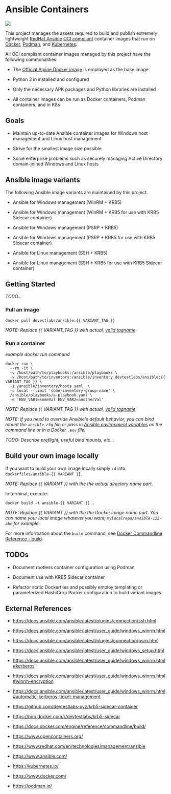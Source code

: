# Ansible Containers
![](https://github.com/devtestlabs-xyz/ansible-winrm-container/workflows/Build%20and%20Publish%20Docker/badge.svg)

This project manages the assets required to build and publish extremely lightweight [RedHat Ansible](https://www.ansible.com/) [OCI compliant](https://www.opencontainers.org/) container images that run on [Docker](https://www.docker.com/), [Podman](https://podman.io/), and [Kubernetes](https://kubernetes.io/). 

All OCI compliant container images managed by this project have the following commonalities:

* The [Official Alpine Docker image](https://hub.docker.com/_/alpine) is employed as the base image

* Python 3 in installed and configured

* Only the necessary APK packages and Python libraries are installed

* All container images can be run as Docker containers, Podman containers, and in K8s

## Goals
* Maintain up-to-date Ansible container images for Windows host management and Linux host management

* Strive for the smallest image size possible

* Solve enterprise problems such as securely managing Active Directory domain-joined Windows and Linux hosts


## Ansible image variants
The following Ansible image variants are maintained by this project.

* Ansible for Windows management (WinRM + KRB5)

* Ansible for Windows management (WinRM + KRB5 for use with KRB5 Sidecar container)

* Ansible for Windows management (PSRP + KRB5)

* Ansible for Windows management (PSRP + KRB5 for use with KRB5 Sidecar container)

* Ansible for Linux management (SSH + KRB5)

* Ansible for Linux management (SSH + KRB5 for use with KRB5 Sidecar container)

## Getting Started
*TODO...*

### Pull an image

```
docker pull devestlabs/ansible:{{ VARIANT_TAG }}
```

*NOTE: Replace {{ VARIANT_TAG }} with actual, [valid tagname](https://hub.docker.com/r/devtestlabs/ansible/tags)*

### Run a container
*example docker run command*
```
docker run \
  --rm -it \
  -v /host/path/to/playbooks:/ansible/playbooks \
  -v /host/path/to/inventory:/ansible/inventory devtestlabs/ansible:{{ VARIANT_TAG }} \
  -i /ansible/inventory/hosts.yaml  \
  -c local --limit 'some-inventory-group-name' \
  /ansible/playbooks/a-playbook.yaml \
  -e 'ENV_VAR1=someVal ENV_VAR2=anotherVal'
```

*NOTE: Replace {{ VARIANT_TAG }} with actual, [valid tagname](https://hub.docker.com/r/devtestlabs/ansible/tags)*

*NOTE: If you need to override Ansible's default behavior, you can bind mount the `ansible.cfg` file or pass in [Ansible environment variables](https://docs.ansible.com/ansible/latest/reference_appendices/config.html#ansible-configuration-settings) on the command line or in a Docker `.env` file.*

*TODO: Describe preflight, useful bind mounts, etc...*

## Build your own image locally
If you want to build your own image locally simply `cd` into `dockerfiles/ansible-{{ VARIANT }}`.

*NOTE: Replace {{ VARIANT }} with the the actual directory name part.*

In terminal, execute:

```
docker build -t ansible-{{ VARIANT }} .
```

*NOTE: Replace {{ VARIANT }} with the the Docker image name part. You can name your local image whatever you want; `mylocalrepo/ansible-123-abc` for example.*

For more information about the `build` command, see [Docker Commandline Reference - build](https://docs.docker.com/engine/reference/commandline/build/).

## TODOs
* Document rootless container configuration using Podman

* Document use with KRB5 Sidecar container

* Refactor static Dockerfiles and possibly employ templating or parameterized HashiCorp Packer configuration to build variant images

## External References
* https://docs.ansible.com/ansible/latest/plugins/connection/ssh.html

* https://docs.ansible.com/ansible/latest/user_guide/windows_winrm.html

* https://docs.ansible.com/ansible/latest/plugins/connection/psrp.html

* https://docs.ansible.com/ansible/latest/user_guide/windows_setup.html

* https://docs.ansible.com/ansible/latest/user_guide/windows_winrm.html#kerberos

* https://docs.ansible.com/ansible/latest/user_guide/windows_winrm.html#winrm-encryption

* https://docs.ansible.com/ansible/latest/user_guide/windows_winrm.html#automatic-kerberos-ticket-management

* https://github.com/devtestlabs-xyz/krb5-sidecar-container

* https://hub.docker.com/r/devtestlabs/krb5-sidecar

* https://docs.docker.com/engine/reference/commandline/build/

* https://www.opencontainers.org/

* https://www.redhat.com/en/technologies/management/ansible

* https://www.ansible.com/

* https://kubernetes.io/

* https://www.docker.com/

* https://podman.io/